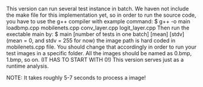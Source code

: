 This version can run several test instance in batch. We haven not include the make file for this implementation yet, so in order to run the source code, you have to use the g++ compiler with example command: 
$ g++ -o main loadbmp.cpp mobilenets.cpp conv_layer.cpp logit_layer.cpp
Then run the exectable main by:
$ main [number of tests in one batch] [mean] [stdv]  (mean = 0, and stdv = 255 for now)
the image path is hard coded in mobilenets.cpp file. You should change that accordingly in order to run your test images in a specific folder. All the images should be named as 0.bmp, 1.bmp, so on. (IT HAS TO START WITH 0!)
This version serves just as a runtime analysis. 

NOTE: It takes roughly 5-7 seconds to process a image!
